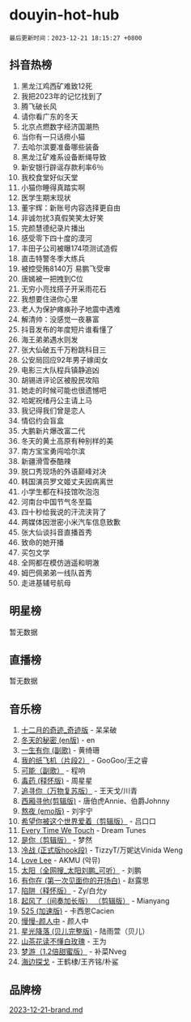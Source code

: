 # douyin-hot-hub

`最后更新时间：2023-12-21 18:15:27 +0800`

## 抖音热榜

1. 黑龙江鸡西矿难致12死
1. 我把2023年的记忆找到了
1. 腾飞破长风
1. 请你看广东的冬天
1. 北京点燃数字经济国潮热
1. 当你有一只话痨小猫
1. 去哈尔滨要准备哪些装备
1. 黑龙江矿难系设备断绳导致
1. 新安银行辟谣存款利率6％
1. 我校食堂好似天堂
1. 小猫你睡得真踏实啊
1. 医学生期末现状
1. 董宇辉：新账号内容选择更自由
1. 非诚勿扰3真假笑笑太好笑
1. 完颜慧德纪录片播出
1. 感受零下四十度的漠河
1. 丰田子公司被曝174项测试造假
1. 直击特警冬季大练兵
1. 被控受贿8140万 易鹏飞受审
1. 唐嫣被一把拽到C位
1. 无穷小亮找搭子开采雨花石
1. 我想要住进你心里
1. 老人为保护瘫痪孙子地震中遇难
1. 解清帅：没感觉一夜暴富
1. 抖音发布的年度短片谁看懂了
1. 海王弟弟遇水则发
1. 张大仙破五千万粉跳科目三
1. 公安局回应92年男子嫁闺女
1. 电影三大队程兵镇静追凶
1. 胡锡进评论区被股民攻陷
1. 她走的时候可能也很遗憾吧
1. 哈妮祝绪丹公主请上马
1. 我记得我们曾是恋人
1. 情侣约会盲盒
1. 大鹏新片爆改富二代
1. 冬天的黄土高原有种别样的美
1. 南方宝宝勇闯哈尔滨
1. 新疆滑雪泰酷辣
1. 脱口秀现场的外语巅峰对决
1. 韩国演员罗文姬丈夫因病离世
1. 小学生都在科技馆吹泡泡
1. 河南台中国节气冬至篇
1. 四十秒给我说的汗流浃背了
1. 两媒体因泄密小米汽车信息致歉
1. 张大仙谈抖音直播首秀
1. 致命的她开播
1. 买包文学
1. 全网都在模仿逍遥和明澈
1. 姆巴佩弟弟一线队首秀
1. 走进基辅号航母

## 明星榜

暂无数据

## 直播榜

暂无数据

## 音乐榜

1. [十二月的奇迹_奇迹版](https://sf6-cdn-tos.douyinstatic.com/obj/tos-cn-ve-2774/oMslvA9FBzGMGHnyUuoiiUjtIAXfMz6tzwByW8) - 呆呆破
1. [冬天的秘密 (en版)](https://sf3-cdn-tos.douyinstatic.com/obj/tos-cn-ve-2774/okIuMHDdzyf3FjGK4Lphe1vfHcQaPIHAg0Z4CR) - en
1. [一生有你 (副歌)](https://sf6-cdn-tos.douyinstatic.com/obj/tos-cn-ve-2774/o8xzM8HLaQzgMiJ96FKAWCenIuzkFpfClDdmeW) - 黄绮珊
1. [我的纸飞机（片段2）](https://sf3-cdn-tos.douyinstatic.com/obj/tos-cn-ve-2774/oM2ZrKcg2CD5AeRB2gkeXOFB1IxAGJdZPazYHf) - GooGoo/王之睿
1. [可能（副歌）](https://sf6-cdn-tos.douyinstatic.com/obj/tos-cn-ve-2774/cde1731888894259b333569393c2fb51) - 程响
1. [毒药 (释怀版)](https://sf3-cdn-tos.douyinstatic.com/obj/tos-cn-ve-2774/oYILMEAzspdZBIzy4frJNB8ZHPHWAhiwowd4Ad) - 周星星
1. [追寻你（万物复苏版）](https://sf3-cdn-tos.douyinstatic.com/obj/tos-cn-ve-2774/oYeAZJsbjIDit9APmBg8u6uDUQnHmoCf3gbo74) - 王天戈/川青
1. [西厢寻他(剪辑版)](https://sf6-cdn-tos.douyinstatic.com/obj/tos-cn-ve-2774/oUsAVfAQKlRNxEv5qxvIB8o5qmIWUcXbzJKJhw) - 唐伯虎Annie、伯爵Johnny
1. [熬夜 (emo版)](https://sf3-cdn-tos.douyinstatic.com/obj/tos-cn-ve-2774/ocQZvZErLThAfNQOtBZ178gQDfCDFBL9iB5lvY) - 刘宇宁
1. [希望你被这个世界爱着（剪辑版）](https://sf3-cdn-tos.douyinstatic.com/obj/tos-cn-ve-2774/oo4H3BfEygN7l7bQaMBOZHCQ1eI4FqtED5skQ2) - 吕口口
1. [Every Time We Touch](https://sf3-cdn-tos.douyinstatic.com/obj/tos-cn-ve-2774/ogN6lUKQeBBfEVhIOMikG1CcJjugxk1tztZyhP) - Dream Tunes
1. [是你（剪辑版）](https://sf3-cdn-tos.douyinstatic.com/obj/tos-cn-ve-2774/46019dae783c4c969944217fe1cfafc4) - 梦然
1. [冷战 (正式版hook段)](https://sf3-cdn-tos.douyinstatic.com/obj/tos-cn-ve-2774/oMuEoiBasWApEMVDgNiI8VAByNmwo5J0pyf8Yx) - TizzyT/万妮达Vinida Weng
1. [Love Lee](https://sf6-cdn-tos.douyinstatic.com/obj/tos-cn-ve-2774/o05GbkJGbCBTdDnMtB0fwOYgkeZp23vrWQDQBS) - AKMU (악뮤)
1. [太阳（全网搜_太阳刘鹏_可听）](https://sf6-cdn-tos.douyinstatic.com/obj/tos-cn-ve-2774/ogWbyIQnlBFImVbeDocRdCIYtBHlbJXgfZMvgz) - 刘鹏
1. [有你在 (第一次见面你的开场白)](https://sf3-cdn-tos.douyinstatic.com/obj/tos-cn-ve-2774/oAthrQ3ClJBfI57uBoFEgNDYtNCZ0TSYQQfxQ0) - 赵露思
1. [陷阱（释怀版）](https://sf3-cdn-tos.douyinstatic.com/obj/tos-cn-ve-2774/oE8C21LeZrzKLDFfQYgMzx4GAIHageG5IzayY7) - Zy/白允y
1. [起风了（间奏加长版） （剪辑版）](https://sf3-cdn-tos.douyinstatic.com/obj/tos-cn-ve-2774/8a927fdf26bc49e0ada58e80d57cf030) - Mianyang
1. [525 (加速版)](https://sf6-cdn-tos.douyinstatic.com/obj/tos-cn-ve-2774/oIfKCtqfDyP8Vc9FpAPgWMyezT6LnDT1abRwGg) - 卡西恩Cacien
1. [慢慢-颜人中](https://sf3-cdn-tos.douyinstatic.com/obj/tos-cn-ve-2774/ocjHNfBXdBxQNC8ZGAeoLMFTUgtBg8bkExunDC) - 颜人中
1. [星光降落 (贝儿完整版)](https://sf3-cdn-tos.douyinstatic.com/obj/tos-cn-ve-2774/okwB9hAwyAtsFFkFBzAX1hOOfQuIoMNs0W2Mwr) - 陆雨萱（贝儿）
1. [山茶花读不懂白玫瑰](https://sf6-cdn-tos.douyinstatic.com/obj/tos-cn-ve-2774/osfn8B7DktrRHEPJgPCfDbw7QDQEkwC16BxZg9) - 王为
1. [梦游（1.2倍甜蜜版）](https://sf6-cdn-tos.douyinstatic.com/obj/tos-cn-ve-2774/o4gyAUm8hwufoEABmwVIiQtHsFuGzAEEWtNMzo) - 补菜Nveg
1. [海边探戈](https://sf3-cdn-tos.douyinstatic.com/obj/tos-cn-ve-2774/os9gE0VQCGqt6VQkZDyBBYvfSDY0QFe3vVmubn) - 王鹤棣/王齐铭/朴鲨

## 品牌榜

[2023-12-21-brand.md](2023-12-21-brand.md)

